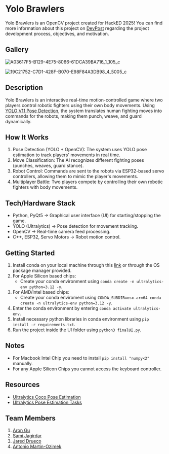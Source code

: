 # Yolo Brawlers

Yolo Brawlers is an OpenCV project created for HackED 2025! You can find more information about this project
on [DevPost](https://devpost.com/software/yolo-brawlers) regarding the project development process, objectives, and motivation.

## Gallery
![A03617F5-B129-4E75-8066-61DCA39BA716_1_105_c](https://github.com/user-attachments/assets/48f259d2-46df-4306-810c-89036a56abc7)

![19C21752-C7D1-428F-B070-E98F84A3DB98_4_5005_c](https://github.com/user-attachments/assets/cdbb7106-7beb-42ac-8e96-8922efde17bd)

## Description

Yolo Brawlers is an interactive real-time motion-controlled game where two players control robotic fighters using their own body movements. Using [YOLO V11 Pose Detection](https://github.com/ultralytics/ultralytics), the system translates human fighting moves into commands for the robots, making them punch, weave, and guard dynamically.

## How It Works

1. Pose Detection (YOLO + OpenCV): The system uses YOLO pose estimation to track players' movements in real time.
2. Move Classification: The AI recognizes different fighting poses (punches, weaves, guard stance).
3. Robot Control: Commands are sent to the robots via ESP32-based servo controllers, allowing them to mimic the player's movements.
4. Multiplayer Battle: Two players compete by controlling their own robotic fighters with body movements.

## Tech/Hardware Stack

-   Python, PyQt5 → Graphical user interface (UI) for starting/stopping the game.
-   YOLO (Ultralytics) → Pose detection for movement tracking.
-   OpenCV → Real-time camera feed processing.
-   C++, ESP32, Servo Motors → Robot motion control.

## Getting Started

1. Install conda on your local machine through this [link](https://docs.anaconda.com/anaconda/install/) or through the OS package manager provided.
2. For Apple Silicon based chips:
    - Create your conda environment using `conda create -n ultralytics-env python=3.12 -y`.
3. For AMD/Intel based chips:
    - Create your conda enviroment using `CONDA_SUBDIR=osx-arm64 conda create -n ultralytics-env python=3.12 -y`.
4. Enter the conda environment by entering `conda activate ultralytics-env`.
5. Install necessary python libraries in conda environment using `pip install -r requirements.txt`.
6. Run the project inside the UI folder using `python3 finalUI.py`.

## Notes

-   For Macbook Intel Chip you need to install `pip install "numpy<2"` manually.
-   For any Apple Silicon Chips you cannot access the keyboard controller.

## Resources

-   [Ultralytics Coco Pose Estimation](https://docs.ultralytics.com/datasets/pose/coco/)
-   [Ultralytics Pose Estimation Tasks](https://docs.ultralytics.com/tasks/pose/)

## Team Members

1. [Aron Gu](https://github.com/arongu321)
2. [Sami Jagirdar](https://github.com/Sami-Jagirdar)
3. [Jared Drueco](https://github.com/jdrco)
4. [Antonio Martin-Ozimek](https://github.com/antonio2uofa)
